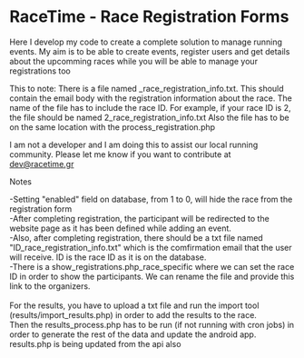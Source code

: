 # RaceTime - Race Registration Forms 

Here I develop my code to create a complete solution to manage running events.
My aim is to be able to create events, register users and get details about the upcomming races while you will be able to manage your registrations too

This to note:
There is a file named _race_registration_info.txt. This should contain the email body with the registration information about the race.
The name of the file has to include the race ID. For example, if your race ID is 2, the file should be named 2_race_registration_info.txt
Also the file has to be on the same location with the process_registration.php

I am not a developer and I am doing this to assist our local running community.
Please let me know if you want to contribute at dev@racetime.gr

Notes

-Setting "enabled" field on database, from 1 to 0, will hide the race from the registration form</br>
-After completing registration, the participant will be redirected to the website page as it has been defined while adding an event.</br>
-Also, after completing registration, there should be a txt file named "ID_race_registration_info.txt" which is the comfirmation email that the user will receive. ID is the race ID as it is on the database.</br>
-There is a show_registrations.php_race_specific where we can set the race ID in order to show the participants. We can rename the file and provide this link to the organizers.</br>
</br>
For the results, you have to upload a txt file and run the import tool (results/import_results.php) in order to add the results to the race.</br>
Then the results_process.php has to be run (if not running with cron jobs) in order to generate the rest of the data and update the android app.</br>
results.php is being updated from the api also
